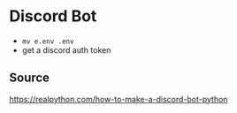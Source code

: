 # Discord Bot
* `mv e.env .env`
* get a discord auth token

## Source
https://realpython.com/how-to-make-a-discord-bot-python